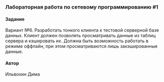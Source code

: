 ### Лабораторная работа по сетевому программированию #1

#### Задание
Вариант №6. Разработать тонкого клиента к тестовой серверной базе данных.
Клиент должен позволять просматривать данные из таблиц сервера и кэшировать их. 
Должна быть возможность работать в режиме оффлайн, при этом просматриваются лишь закэшированные данные.

#### Автор
Ильвохин Дима



